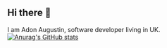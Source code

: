 ## Hi there 👋
I am Adon Augustin, software developer living in UK.
[![Anurag's GitHub stats](https://github-readme-stats.vercel.app/api?username=adonaugustin)](https://github.com/anuraghazra/github-readme-stats)

